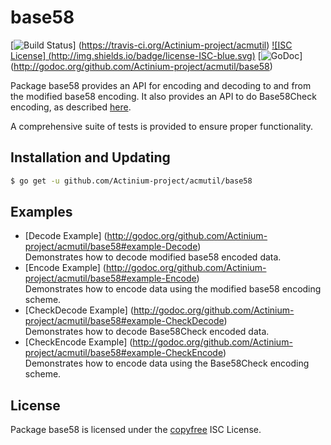 base58
==========

[![Build Status](http://img.shields.io/travis/Actinium-project/acmutil.svg)]
(https://travis-ci.org/Actinium-project/acmutil) [![ISC License]
(http://img.shields.io/badge/license-ISC-blue.svg)](http://copyfree.org)
[![GoDoc](https://godoc.org/github.com/Actinium-project/acmutil/base58?status.png)]
(http://godoc.org/github.com/Actinium-project/acmutil/base58)

Package base58 provides an API for encoding and decoding to and from the
modified base58 encoding.  It also provides an API to do Base58Check encoding,
as described [here](https://en.litecoin.it/wiki/Base58Check_encoding).

A comprehensive suite of tests is provided to ensure proper functionality.

## Installation and Updating

```bash
$ go get -u github.com/Actinium-project/acmutil/base58
```

## Examples

* [Decode Example]
  (http://godoc.org/github.com/Actinium-project/acmutil/base58#example-Decode)  
  Demonstrates how to decode modified base58 encoded data.
* [Encode Example]
  (http://godoc.org/github.com/Actinium-project/acmutil/base58#example-Encode)  
  Demonstrates how to encode data using the modified base58 encoding scheme.
* [CheckDecode Example]
  (http://godoc.org/github.com/Actinium-project/acmutil/base58#example-CheckDecode)  
  Demonstrates how to decode Base58Check encoded data.
* [CheckEncode Example]
  (http://godoc.org/github.com/Actinium-project/acmutil/base58#example-CheckEncode)  
  Demonstrates how to encode data using the Base58Check encoding scheme.

## License

Package base58 is licensed under the [copyfree](http://copyfree.org) ISC
License.
